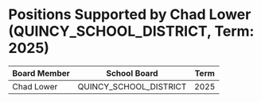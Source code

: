 # Positions Supported by Chad Lower (QUINCY_SCHOOL_DISTRICT, Term: 2025)

| Board Member | School Board | Term |
|--------------|--------------|------|
| Chad Lower | QUINCY_SCHOOL_DISTRICT | 2025 |

